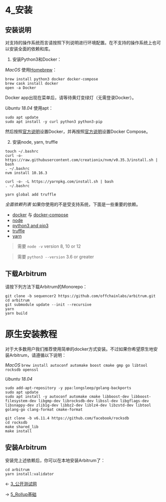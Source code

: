 # 4_安装



## 安装说明
对支持的操作系统而言请按照下列说明进行环境配置。在不支持的操作系统上也可以安装全面的依赖和库。

1. 安装Python3和Docker：

*MacOS*
使用[Homebrew](https://brew.sh/)：

```
brew install python3 docker docker-compose
brew cask install docker
open -a Docker
```

Docker app出现在菜单后，请等待黄灯变绿灯（无需登录Docker）。

*Ubuntu 18.04*
使用apt：
```
sudo apt update
sudo apt install -y curl python3 python3-pip
```

然后按照[官方说明](https://docs.docker.com/engine/install/ubuntu/)设置Docker，并再按照[官方说明](https://docs.docker.com/compose/install/)设置Docker Compose。

2. 安装node, yarn, truffle
```
touch ~/.bashrc
curl -o- https://raw.githubusercontent.com/creationix/nvm/v0.35.3/install.sh | bash
. ~/.bashrc
nvm install 10.16.3

curl -o- -L https://yarnpkg.com/install.sh | bash
. ~/.bashrc

yarn global add truffle
```


*全面依赖列表*
如果你使用的不是受支持系统，下面是一些重要的依赖。
*  [docker](https://github.com/docker/docker-ce/releases)  与  [docker-compose](https://github.com/docker/compose/releases) 
*  [node](https://nodejs.org/en/) 
*  [python3 and pip3](https://www.python.org/downloads/) 
*  [truffle](https://truffleframework.com/docs/truffle/getting-started/installation) 
*  [yarn](https://yarnpkg.com/en/) 

> 需要 `node -v` version 8, 10 or 12  

> 需要 `python3 --version` 3.6 or greater  

## 下载Arbitrum
请按下列方法下载Arbitrum的Monorepo：
```
git clone -b sequencer2 https://github.com/offchainlabs/arbitrum.git
cd arbitrum
git submodule update --init --recursive
yarn
yarn build
```

# 原生安装教程
对于大多数用户我们推荐使用简单的docker方式安装。不过如果你希望原生地安装Arbitrum，请遵循以下说明：

*MacOS*
`brew install autoconf automake boost cmake gmp go libtool rocksdb openssl`

*Ubuntu 18.04*
```
sudo add-apt-repository -y ppa:longsleep/golang-backports
sudo apt update
sudo apt install -y autoconf automake cmake libboost-dev libboost-filesystem-dev libgmp-dev librocksdb-dev libssl-dev libgflags-dev libsnappy-dev zlib1g-dev libbz2-dev liblz4-dev libzstd-dev libtool golang-go clang-format cmake-format

git clone -b v6.11.4 https://github.com/facebook/rocksdb
cd rocksdb
make shared_lib
make install
```

## 安装Arbitrum
安装完上述依赖后，你可以在本地安装Arbitrum了：
```
cd arbitrum
yarn install:validator
```



← [3_公开测试网](3_公开测试网.md)

→ [5_Rollup基础](5_Rollup基础.md)

